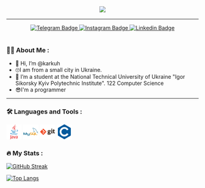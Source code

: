 <div id="header" align="center">
  <img src="https://media.giphy.com/media/HEPwfdu6T6svpPE1eN/giphy.gif" width="300"  />
</div>

---

<div id="badges" align="center">
  <a href="https://t.me/vlad_karkushevskiy" target="blank">
    <img src="https://img.shields.io/badge/Telegram-blue?style=for-the-badge&logo=telegram&logoColor=white" alt="Telegram Badge"/>
  </a>
  <a href="https://www.instagram.com/vlad_karkushevskiy/">
    <img src="https://img.shields.io/badge/Instagram-FF69B4?style=for-the-badge&logo=instagram&logoColor=white" alt="Instagram Badge"/>
  </a>
    <a href="https://www.linkedin.com/in/vladyslav-karkushevskiy-543191251/">
    <img src="https://img.shields.io/badge/Linkedin-blue?style=for-the-badge&logo=linkedin&logoColor=white" alt="Linkedin Badge"/>
  </a>
</div>


<div id="header" align="center">
  <img src="https://komarev.com/ghpvc/?username=karkuh&style=flat-square&color=blue" alt="" />
</div>



### :man_technologist: About Me :
- 👋 Hi, I’m @karkuh
- 🙄I am from a small city in Ukraine.
- 👀 I’m a student at the National Technical University of Ukraine "Igor Sikorsky Kyiv Polytechnic Institute".
122 Computer Science
- 😎I'm a  programmer

---

### :hammer_and_wrench: Languages and Tools :
<div>
  <img src="https://github.com/devicons/devicon/blob/master/icons/java/java-original-wordmark.svg" title="Java" alt="Java" width="40" height="40"/>
  <img src="https://github.com/devicons/devicon/blob/master/icons/mysql/mysql-original-wordmark.svg" title="MySQL"  alt="MySQL" width="40" height="40"/>
  <img src="https://github.com/devicons/devicon/blob/master/icons/git/git-original-wordmark.svg" title="Git" alt="Git" width="40" height="40"/>
  <img src="https://github.com/devicons/devicon/blob/master/icons/c/c-plain.svg" title="C" alt="C" width="40" height="40"/>
  
  
</div>

### :fire: My Stats :

[![GitHub Streak ](http://github-readme-streak-stats.herokuapp.com?user=karkuh&theme=radical) ](https://git.io/streak-stats) 

[![Top Langs](https://github-readme-stats.vercel.app/api/top-langs/?username=karkuh&layout=compact&theme=radical)](https://github.com/anuraghazra/github-readme-stats)


